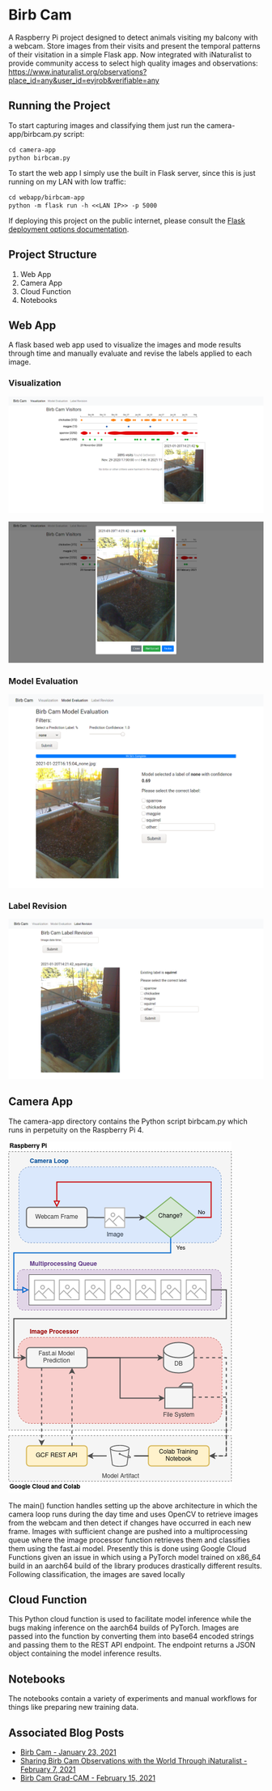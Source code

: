 # Birb Cam

A Raspberry Pi project designed to detect animals visiting my balcony with a webcam. Store images from their visits and present the temporal patterns of their visitation in a simple Flask app. Now integrated with iNaturalist to provide community access to select high quality images and observations: https://www.inaturalist.org/observations?place_id=any&user_id=evjrob&verifiable=any


## Running the Project

To start capturing images and classifying them just run the camera-app/birbcam.py script:

```
cd camera-app
python birbcam.py
```

To start the web app I simply use the built in Flask server, since this is just running on my LAN with low traffic:

```
cd webapp/birbcam-app
python -m flask run -h <<LAN IP>> -p 5000
```

If deploying this project on the public internet, please consult the [Flask deployment options documentation](https://flask.palletsprojects.com/en/1.1.x/deploying/).

## Project Structure

1. Web App
1. Camera App
1. Cloud Function 
1. Notebooks

## Web App

A flask based web app used to visualize the images and mode results through time and manually evaluate and revise the labels applied to each image.

### Visualization

![visualization](imgs/readme/birbcam_visualization.png)

![visualization 2](imgs/readme/birbcam_visualization_2.png)

### Model Evaluation

![evaluate](imgs/readme/birbcam_evaluate.png)


### Label Revision

![revise](imgs/readme/birbcam_revise.png)

## Camera App

The camera-app directory contains the Python script birbcam.py which runs in perpetuity on the Raspberry Pi 4.

![architecture](imgs/readme/birbcam_architecture.png)

The main() function handles setting up the above architecture in which the camera loop runs during the day time and uses OpenCV to retrieve images from the webcam and then detect if changes have occurred in each new frame. Images with sufficient change are pushed into a multiprocessing queue where the image processor function retrieves them and classifies them using the fast.ai model. Presently this is done using Google Cloud Functions given an issue in which using a PyTorch model trained on x86_64 build in an aarch64 build of the library produces drastically different results. Following classification, the images are saved locally

## Cloud Function

This Python cloud function is used to facilitate model inference while the bugs making inference on the aarch64 builds of PyTorch. Images are passed into the function by converting them into base64 encoded strings and passing them to the REST API endpoint. The endpoint returns a JSON object containing the model inference results.

## Notebooks

The notebooks contain a variety of experiments and manual workflows for things like preparing new training data.


## Associated Blog Posts

* [Birb Cam - January 23, 2021](http://everettsprojects.com/2021/01/23/birbcam.html)
* [Sharing Birb Cam Observations with the World Through iNaturalist - February 7, 2021](http://everettsprojects.com/2021/02/07/sharing-birbcam-with-inaturalist.html)
* [Birb Cam Grad-CAM - February 15, 2021](http://everettsprojects.com/2021/02/15/birbcam-grad-cam.html)